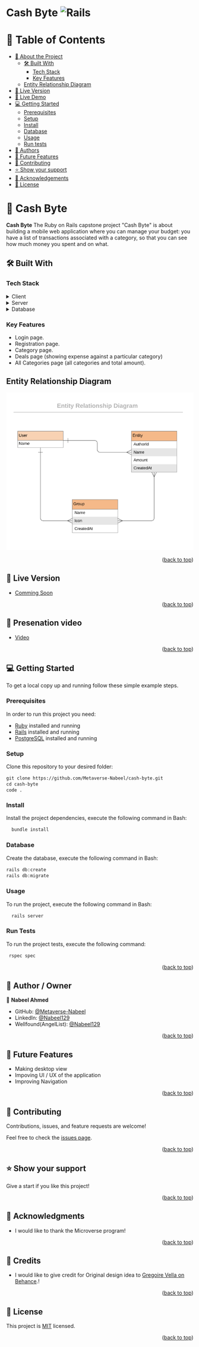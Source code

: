 # Cash Byte ![Rails](https://rubyonrails.org/assets/images/logo.svg)

# 📗 Table of Contents

- [📖 About the Project](#about-project)
  - [🛠 Built With](#built-with)
    - [Tech Stack](#tech-stack)
    - [Key Features](#key-features)
  - [Entity Relationship Diagram](#entity-relationship-diagram)
- [🚀 Live Version](#live-version)
- [🚀 Live Demo](#live-demo)
- [💻 Getting Started](#getting-started)
  - [Prerequisites](#prerequisites)
  - [Setup](#setup)
  - [Install](#install)
  - [Database](#database)
  - [Usage](#usage)
  - [Run tests](#run-tests)
- [👥 Authors](#authors)
- [🔭 Future Features](#future-features)
- [🤝 Contributing](#contributing)
- [⭐️ Show your support](#support)
- [🙏 Acknowledgements](#acknowledgements)
- [📝 License](#license)

# 📖 Cash Byte <a name="about-project"></a>

**Cash Byte** The Ruby on Rails capstone project "Cash Byte" is about building a mobile web application where you can manage your budget: you have a list of transactions associated with a category, so that you can see how much money you spent and on what.

## 🛠 Built With <a name="built-with"></a>

### Tech Stack <a name="tech-stack"></a>

<details>
  <summary>Client</summary>
  <ul>
    <li><a href="https://rubyonrails.org/">Rails</a></li>
  </ul>
</details>
<details>
  <summary>Server</summary>
  <ul>
    <li><a href="https://rubyonrails.org/">Rails</a></li>
  </ul>
  </details>
  <details>
  <summary>Database</summary>
  <ul>
    <li><a href="https://www.postgresql.org/">PostgreSQL</a></li>
  </ul>
</details>

### Key Features <a name="key-features"></a>

- Login page.
- Registration page.
- Category page.
- Deals page (showing expense against a particular category)
- All Categories page (all categories and total amount).

## Entity Relationship Diagram <a name="entity-relationship-diagram"></a>

![](./app/assets/images/erd_diagram.png)

<p align="right">(<a href="#readme-top">back to top</a>)</p>

<!-- LIVE DEMO -->

## 🚀 Live Version <a name="live-version"></a>

- [Comming Soon]()

<p align="right">(<a href="#readme-top">back to top</a>)</p>

<!-- Presentation -->

## 🚀 Presenation video <a name="live-demo"></a>

- [Video](https://www.loom.com/share/2f0d707ba4f24105999dff5f9ce26b84?sid=2006c4a2-f8e2-48cf-bba6-f4767db1a198)

<p align="right">(<a href="#readme-top">back to top</a>)</p>

## 💻 Getting Started <a name="getting-started"></a>

To get a local copy up and running follow these simple example steps.

### Prerequisites

In order to run this project you need:

- [Ruby](https://www.ruby-lang.org/en/) installed and running
- [Rails](https://rubyonrails.org/) installed and running
- [PostgreSQL](https://www.postgresql.org/) installed and running

### Setup

Clone this repository to your desired folder:

```
git clone https://github.com/Metaverse-Nabeel/cash-byte.git
cd cash-byte
code .
```

### Install

Install the project dependencies, execute the following command in Bash:

```sh  
  bundle install
```

### Database

Create the database, execute the following command in Bash:

```sh
rails db:create
rails db:migrate
```

### Usage

To run the project, execute the following command in Bash:  

```sh
  rails server
```

### Run Tests

To run the project tests, execute the following command: 

```sh
 rspec spec
```

<p align="right">(<a href="#readme-top">back to top</a>)</p>

## 👥 Author / Owner <a name="authors"></a>

👤 **Nabeel Ahmed**
- GitHub: [@Metaverse-Nabeel](https://github.com/Metaverse-Nabeel)
- LinkedIn: [@Nabeel129](https://www.linkedin.com/in/nabeel129/)
- Wellfound(AngelList): [@Nabeel129](https://wellfound.com/u/nabeel-ahmed-62) 

<p align="right">(<a href="#readme-top">back to top</a>)</p>

## 🔭 Future Features <a name="future-features"></a>

- Making desktop view
- Impoving UI / UX of the application
- Improving Navigation

<p align="right">(<a href="#readme-top">back to top</a>)</p>

## 🤝 Contributing <a name="contributing"></a>

Contributions, issues, and feature requests are welcome!

Feel free to check the [issues page](../../issues/).

<p align="right">(<a href="#readme-top">back to top</a>)</p>

## ⭐️ Show your support <a name="support"></a>

Give a start if you like this project!

<p align="right">(<a href="#readme-top">back to top</a>)</p>

## 🙏 Acknowledgments <a name="acknowledgements"></a>

- I would like to thank the Microverse program!

<p align="right">(<a href="#readme-top">back to top</a>)</p>

## 🙏 Credits <a name="acknowledgements"></a>

- I would like to give credit for Original design idea to [Gregoire Vella on Behance](https://www.behance.net/gregoirevella).!

<p align="right">(<a href="#readme-top">back to top</a>)</p>

## 📝 License <a name="license"></a>

This project is [MIT](./LICENSE) licensed.

<p align="right">(<a href="#readme-top">back to top</a>)</p>
